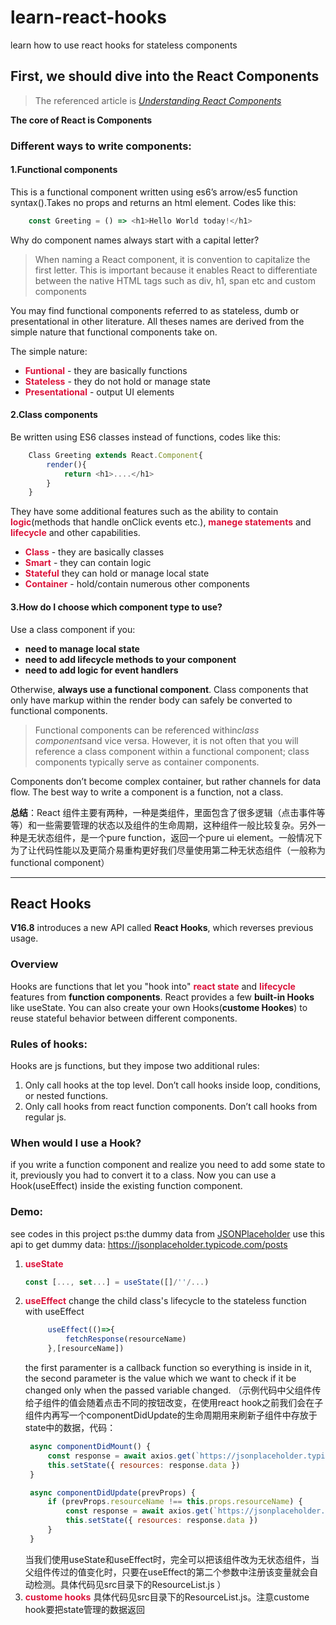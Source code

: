 # learn-react-hooks
learn how to use react hooks for stateless components

## First, we should dive into the React Components
> The referenced article is [*Understanding React Components*](https://medium.com/the-andela-way/understanding-react-components-37f841c1f3bb) 

**The core of React is Components**

### Different ways to write components:
#### 1.Functional components
This is a functional component written using es6’s arrow/es5 function syntax().Takes no props and returns an html element.
Codes like this:
```javascript
    const Greeting = () => <h1>Hello World today!</h1>
```

Why do component names always start with a capital letter?
>When naming a React component, it is convention to capitalize the first letter. This is important because it enables React to differentiate between the native HTML tags such as div, h1, span etc and custom components

You may find functional components referred to as stateless, dumb or presentational in other literature. All theses names are derived from the simple nature that functional components take on.

The simple nature:
- **<font color="#DC143C">Funtional</font>** - they are basically functions
- **<font color="#DC143C">Stateless</font>** - they do not hold or manage state
- **<font color="#DC143C">Presentational</font>** - output UI elements

#### 2.Class components
Be written using ES6 classes instead of functions, codes like this:
```javascript
    Class Greeting extends React.Component{
        render(){
            return <h1>....</h1>
        }
    }
```

They have some additional features such as the ability to contain **<font color="#DC143C">logic</font>**(methods that handle onClick events etc.), **<font color="#DC143C">manege statements</font>** and **<font color="#DC143C">lifecycle</font>** and other capabilities.
- **<font color="#DC143C">Class</font>** - they are basically classes
- **<font color="#DC143C">Smart</font>** - they can contain logic
- **<font color="#DC143C">Stateful</font>** they can hold or manage local state
- **<font color="#DC143C">Container</font>** - hold/contain numerous other components

#### 3.How do I choose which component type to use?
Use a class component if you:
- **need to manage local state**
- **need to add lifecycle methods to your component**
- **need to add logic for event handlers**

Otherwise, **always use a functional component**. Class components that only have markup within the render body can safely be converted to functional components.
   
>Functional components can be referenced within*class components*and vice versa. However, it is not often that you will reference a class component within a functional component; class components typically serve as container components.

Components don’t become complex container, but rather channels for data flow. The best way to write a component is a function, not a class.

**总结**：React  组件主要有两种，一种是类组件，里面包含了很多逻辑（点击事件等等）和一些需要管理的状态以及组件的生命周期，这种组件一般比较复杂。另外一种是无状态组件，是一个pure function，返回一个pure ui element。一般情况下为了让代码性能以及更简介易重构更好我们尽量使用第二种无状态组件（一般称为functional component）

---

## React Hooks
**V16.8** introduces a new API called **React Hooks**, which reverses previous usage.

### Overview
Hooks are functions that let you "hook into" **<font color="#DC143C">react state</font>** and **<font color="#DC143C">lifecycle</font>** features from **function components**. React provides a few **built-in Hooks** like useState. You can also create your own Hooks(**custome Hookes**) to reuse stateful behavior between different components.

### Rules of hooks:
Hooks are js functions, but they impose two additional rules:
1. Only call hooks at the top level. Don’t call hooks inside loop, conditions, or nested functions.
2. Only call hooks from react function components. Don’t call hooks from regular js.

### When would I use a Hook?
if you write a function component and realize you need to add some state to it, previously you had to convert it to a class. Now you can use a Hook(useEffect) inside the existing function component.

### Demo:
see codes in this project
ps:the dummy data from [JSONPlaceholder](https://jsonplaceholder.typicode.com/)
use this api to get dummy data: https://jsonplaceholder.typicode.com/posts

1. **<font color="#DC143C">useState</font>**
   ```javascript
   const [..., set...] = useState([]/''/...)
   ```
2. **<font color="#DC143C">useEffect</font>**
   change the child class's lifecycle to the stateless function with useEffect
   ```javascript
        useEffect(()=>{
            fetchResponse(resourceName)
        },[resourceName])
   ```
   the first paramenter is a callback function so everything is inside in it, the second parameter is the value which we want to check if it be changed only when the passed variable changed.
   （示例代码中父组件传给子组件的值会随着点击不同的按钮改变，在使用react hook之前我们会在子组件内再写一个componentDidUpdate的生命周期用来刷新子组件中存放于state中的数据，代码：
   ```javascript
    async componentDidMount() {
        const response = await axios.get(`https://jsonplaceholder.typicode.com/${this.props.resourceName}`)
        this.setState({ resources: response.data })
    }

    async componentDidUpdate(prevProps) {
        if (prevProps.resourceName !== this.props.resourceName) {
            const response = await axios.get(`https://jsonplaceholder.typicode.com/${this.props.resourceName}`)
            this.setState({ resources: response.data })
        }
    }
   ```
   当我们使用useState和useEffect时，完全可以把该组件改为无状态组件，当父组件传过的值变化时，只要在useEffect的第二个参数中注册该变量就会自动检测。具体代码见src目录下的ResourceList.js
   ）
3. **<font color="#DC143C">custome hooks</font>**
   具体代码见src目录下的ResourceList.js。注意custome hook要把state管理的数据返回



